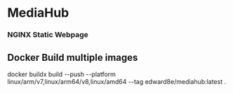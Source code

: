 # MediaHub

### NGINX Static Webpage

## Docker Build multiple images
docker buildx build --push --platform linux/arm/v7,linux/arm64/v8,linux/amd64 --tag edward8e/mediahub:latest .
